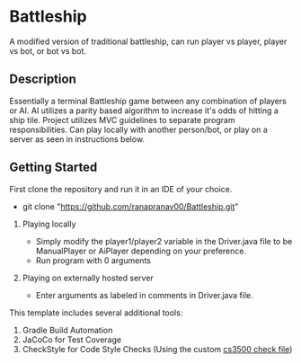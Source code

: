# Battleship
A modified version of traditional battleship, can run player vs player, player vs bot, or bot vs bot.


## Description
Essentially a terminal Battleship game between any combination of players or AI. AI utilizes a parity
based algorithm to increase it's odds of hitting a ship tile. Project utilizes MVC guidelines to separate 
program responsibilities. Can play locally with another person/bot, or play on a server as seen in instructions below.


## Getting Started

First clone the repository and run it in an IDE of your choice.
- git clone "https://github.com/ranapranav00/Battleship.git"

1. Playing locally
    - Simply modify the player1/player2 variable in the Driver.java file to be ManualPlayer or AiPlayer depending on your preference.
    - Run program with 0 arguments

2. Playing on externally hosted server
    - Enter arguments as labeled in comments in Driver.java file.


This template includes several additional tools:
1. Gradle Build Automation
1. JaCoCo for Test Coverage
1. CheckStyle for Code Style Checks (Using the custom [cs3500 check file](./config/checkstyle/cs3500-checkstyle.xml)) 
